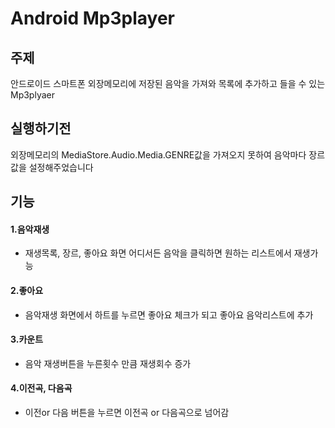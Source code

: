 # Android Mp3player

## 주제

안드로이드 스마트폰 외장메모리에 저장된 음악을 가져와 목록에 추가하고
들을 수 있는 Mp3plyaer

## 실행하기전

외장메모리의 MediaStore.Audio.Media.GENRE값을 가져오지 못하여
음악마다 장르값을 설정해주었습니다

## 기능

#### 1.음악재생
   + 재생목록, 장르, 좋아요 화면 어디서든 음악을 클릭하면
   원하는 리스트에서 재생가능

#### 2.좋아요
   + 음악재생 화면에서 하트를 누르면 좋아요 체크가 되고
   좋아요 음악리스트에 추가
   
#### 3.카운트
   + 음악 재생버튼을 누른횟수 만큼 재생회수 증가

#### 4.이전곡, 다음곡
   + 이전or 다음 버튼을 누르면 이전곡 or 다음곡으로 넘어감
